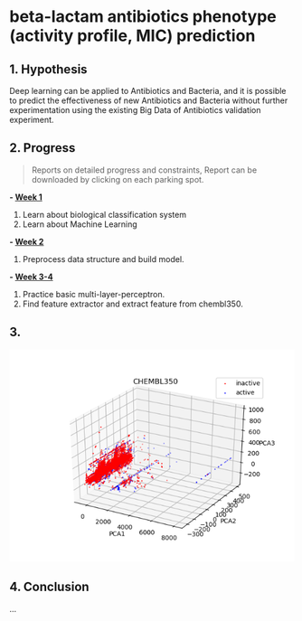 ﻿# beta-lactam antibiotics phenotype (activity profile, MIC) prediction

## 1. Hypothesis
Deep learning can be applied to Antibiotics and Bacteria, and it is possible to predict the effectiveness of new Antibiotics and Bacteria without further experimentation using the existing Big Data of Antibiotics validation experiment.

## 2. Progress
>Reports on detailed progress and constraints, Report can be downloaded by clicking on each parking spot.

__- [Week 1]__

1. Learn about biological classification system
2. Learn about Machine Learning 

__- [Week 2]__

1. Preprocess data structure and build model.

__- [Week 3-4]__
 
1. Practice basic multi-layer-perceptron.
2. Find feature extractor and extract feature from chembl350.

## 3.

![Alt text](/test_result/PCA_3d/Figure_PCA3D_350.png)

## 4. Conclusion
...

[Week 1]: /Weekly%20report/week_1.docx
[Week 2]: /Weekly%20report/week_2.docx
[Week 3-4]: /Weekly%20report/week_3-4.docx
